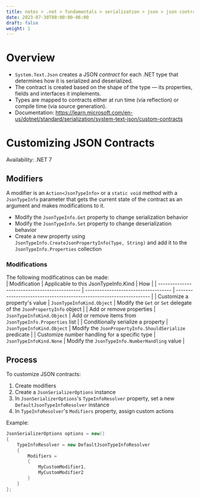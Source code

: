 ```yaml
---
title: notes > .net > fundamentals > serialization > json > json contracts
date: 2023-07-30T00:00:00-06:00
draft: false
weight: 1
---
```


# Overview
- `System.Text.Json` creates a JSON *contract* for each .NET type that determines how it is serialized and deserialized.  
- The contract is created based on the shape of the type — its properties, fields and interfaces it implements.
- Types are mapped to contracts either at run time (via reflection) or compile time (via source generation).
- Documentation: https://learn.microsoft.com/en-us/dotnet/standard/serialization/system-text-json/custom-contracts

# Customizing JSON Contracts
<g>Availability: .NET 7</g> 


## Modifiers
A modifier is an `Action<JsonTypeInfo>` or a `static void` method with a `JsonTypeInfo` parameter that gets the current state of the contract as an argument and makes modifications to it.
- Modify the `JsonTypeInfo.Get` property to change serialization behavior
- Modify the `JsonTypeInfo.Set` property to change deserialization behavior
- Create a new property using `JsonTypeInfo.CreateJsonPropertyInfo(Type, String)` and add it to the `JsonTypeInfo.Properties` collection

### Modifications
The following modificatinos can be made:  
| Modification                                  | Applicable to this JsonTypeInfo.Kind | How                                                                 |
| --------------------------------------------- | ------------------------------------ | ------------------------------------------------------------------- |
| Customize a property's value                  | `JsonTypeInfoKind.Object`            | Modify the `Get` or `Set` delegate of the `JsonPropertyInfo` object |
| Add or remove properties                      | `JsonTypeInfoKind.Object`            | Add or remove items from `JsonTypeInfo.Properties` list             |
| Conditionally serialize a property            | `JsonTypeInfoKind.Object`            | Modify the `JsonPropertyInfo.ShouldSerialize` predicate             |
| Customize number handling for a specific type | `JsonTypeInfoKind.None`              | Modify the `JsonTypeInfo.NumberHandling` value                      |

## Process
To customize JSON contracts:
1. Create modifiers
2. Create a `JsonSerializerOptions` instance
3. In `JsonSerializerOptions`'s `TypeInfoResolver` property, set a new `DefaultJsonTypeInfoResolver` instance
4. In `TypeInfoResolver`'s `Modifiers` property, assign custom actions

Example:
```cs
JsonSerializerOptions options = new()
{
    TypeInfoResolver = new DefaultJsonTypeInfoResolver
    {
        Modifiers =
        {
            MyCustomModifier1,
            MyCustomModifier2
        }
    }
};
```